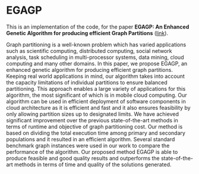 # EGAGP

This is an implementation of the code, for the paper **EGAGP: An Enhanced Genetic Algorithm for producing efficient Graph Partitions** ([link](https://ieeexplore.ieee.org/document/8267792)). 

Graph partitioning is a well-known problem which has varied applications such as scientific computing, 
distributed computing, social network analysis, task scheduling in multi-processor systems, data mining, 
cloud computing and many other domains. In this paper, we propose EGAGP, an enhanced genetic algorithm for 
producing efficient graph partitions. Keeping real world applications in mind, our algorithm takes into account 
the capacity limitations of individual partitions to ensure balanced partitioning. This approach enables a 
large variety of applications for this algorithm, the most significant of which is in mobile cloud computing. 
Our algorithm can be used in efficient deployment of software components in cloud architecture as it is efficient 
and fast and it also ensures feasibility by only allowing partition sizes up to designated limits. We have achieved 
significant improvement over the previous state-of-the-art methods in terms of runtime and objective of graph 
partitioning cost. Our method is based on dividing the total execution time among primary and secondary populations 
and it resulted in an efficient algorithm. Several standard benchmark graph instances were used in our work to 
compare the performance of the algorithm. Our proposed method EGAGP is able to produce feasible and good quality 
results and outperforms the state-of-the-art methods in terms of time and quality of the solutions generated.
